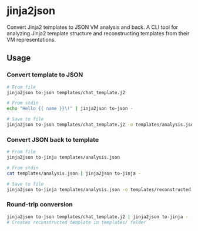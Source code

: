 # jinja2json

Convert Jinja2 templates to JSON VM analysis and back. A CLI tool for analyzing Jinja2 template structure and reconstructing templates from their VM representations.

## Usage

### Convert template to JSON
```bash
# From file
jinja2json to-json templates/chat_template.j2

# From stdin
echo "Hello {{ name }}\!" | jinja2json to-json -

# Save to file
jinja2json to-json templates/chat_template.j2 -o templates/analysis.json
```

### Convert JSON back to template
```bash
# From file
jinja2json to-jinja templates/analysis.json

# From stdin
cat templates/analysis.json | jinja2json to-jinja -

# Save to file
jinja2json to-jinja templates/analysis.json -o templates/reconstructed.j2
```

### Round-trip conversion
```bash
jinja2json to-json templates/chat_template.j2 | jinja2json to-jinja - -o templates/reconstructed.j2
# Creates reconstructed template in templates/ folder
```